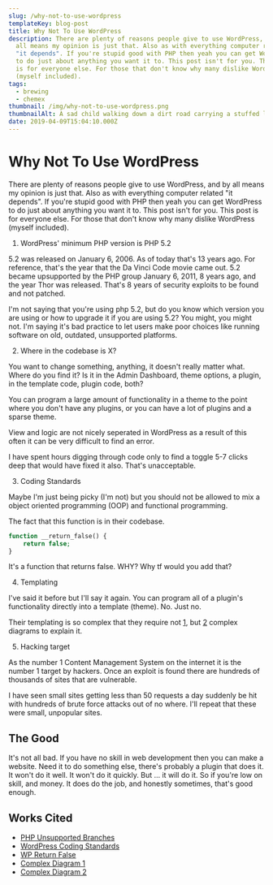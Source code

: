 ```yaml
---
slug: /why-not-to-use-wordpress
templateKey: blog-post
title: Why Not To Use WordPress
description: There are plenty of reasons people give to use WordPress, and by
  all means my opinion is just that. Also as with everything computer related
  "it depends". If you're stupid good with PHP then yeah you can get WordPress
  to do just about anything you want it to. This post isn't for you. This post
  is for everyone else. For those that don't know why many dislike WordPress
  (myself included).
tags:
  - brewing
  - chemex
thumbnail: /img/why-not-to-use-wordpress.png
thumbnailAlt: A sad child walking down a dirt road carrying a stuffed lion that is almost as large as the child.
date: 2019-04-09T15:04:10.000Z
---
```


# Why Not To Use WordPress

There are plenty of reasons people give to use WordPress, and by all means my opinion is just that. Also as with everything computer related "it depends". If you're stupid good with PHP then yeah you can get WordPress to do just about anything you want it to. This post isn't for you. This post is for everyone else. For those that don't know why many dislike WordPress (myself included).

1. WordPress' minimum PHP version is PHP 5.2

5.2 was released on January 6, 2006. As of today that's 13 years ago. For reference, that's the year that the Da Vinci Code movie came out. 5.2 became upsupported by the PHP group January 6, 2011, 8 years ago, and the year Thor was released. That's 8 years of security exploits to be found and not patched.

I'm not saying that you're using php 5.2, but do you know which version you are using or how to upgrade it if you are using 5.2? You might, you might not. I'm saying it's bad practice to let users make poor choices like running software on old, outdated, unsupported platforms.

2. Where in the codebase is X?

You want to change something, anything, it doesn't really matter what. Where do you find it? Is it in the Admin Dashboard, theme options, a plugin, in the template code, plugin code, both?

You can program a large amount of functionality in a theme to the point where you don't have any plugins, or you can have a lot of plugins and a sparse theme.

View and logic are not nicely seperated in WordPress as a result of this often it can be very difficult to find an error.

I have spent hours digging through code only to find a toggle 5-7 clicks deep that would have fixed it also. That's unacceptable.

3. Coding Standards

Maybe I'm just being picky (I'm not) but you should not be allowed to mix a object oriented programming (OOP) and functional programming.

The fact that this function is in their codebase.

```php
function __return_false() {
    return false;
}
```

It's a function that returns false. WHY? Why tf would you add that?

4. Templating

I've said it before but I'll say it again. You can program all of a plugin's functionality directly into a template (theme). No. Just no.

Their templating is so complex that they require not [1](https://i.stack.imgur.com/c1UYR.png), but [2](https://developer.wordpress.org/files/2014/10/template-hierarchy.png) complex diagrams to explain it.

5. Hacking target

As the number 1 Content Management System on the internet it is the number 1 target by hackers. Once an exploit is found there are hundreds of thousands of sites that are vulnerable.

I have seen small sites getting less than 50 requests a day suddenly be hit with hundreds of brute force attacks out of no where. I'll repeat that these were small, unpopular sites.

## The Good

It's not all bad. If you have no skill in web development then you can make a website. Need it to do something else, there's probably a plugin that does it. It won't do it well. It won't do it quickly. But ... it will do it. So if you're low on skill, and money. It does do the job, and honestly sometimes, that's good enough.

## Works Cited

- [PHP Unsupported Branches](https://www.php.net/eol.php)
- [WordPress Coding Standards](https://make.wordpress.org/core/handbook/best-practices/coding-standards/php/)
- [WP Return False](https://developer.wordpress.org/reference/functions/__return_false/)
- [Complex Diagram 1](https://i.stack.imgur.com/c1UYR.png)
- [Complex Diagram 2](https://developer.wordpress.org/files/2014/10/template-hierarchy.png)
